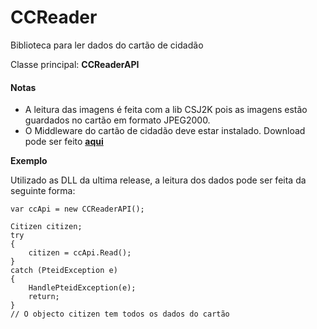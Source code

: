 # CCReader
Biblioteca para ler dados do cartão de cidadão

Classe principal: **CCReaderAPI**


#### Notas
- A leitura das imagens é feita com a lib CSJ2K pois as imagens estão guardados no cartão em formato JPEG2000.
- O Middleware do cartão de cidadão deve estar instalado. Download pode ser feito **[aqui](https://1drv.ms/f/s!AkLsBHidk5AH2jVcrqr-xsTvuJpu "aqui")**


**Exemplo**

Utilizado as DLL da ultima release, a leitura dos dados pode ser feita da seguinte forma:

	var ccApi = new CCReaderAPI();
	
	Citizen citizen;
	try
	{
		citizen = ccApi.Read();
	}
	catch (PteidException e)
	{
		HandlePteidException(e);
		return;
	}
	// O objecto citizen tem todos os dados do cartão
